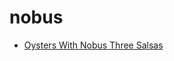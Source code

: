 # nobus

 * [Oysters With Nobus Three Salsas](../index/o/oysters-with-nobus-three-salsas-105871.json)

